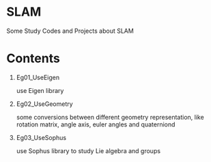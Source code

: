 # SLAM
Some Study Codes and Projects about SLAM

# Contents
1. Eg01_UseEigen

    use Eigen library
2. Eg02_UseGeometry

    some conversions between different geometry representation, like rotation matrix, angle axis, euler angles and quaterniond
3. Eg03_UseSophus

    use Sophus library to study Lie algebra and groups
